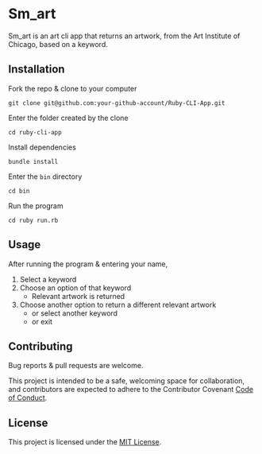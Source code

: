 # Sm_art
Sm_art is an art cli app that returns an artwork, from the Art Institute of Chicago, based on a keyword. 

## Installation 
Fork the repo & clone to your computer

`git clone git@github.com:your-github-account/Ruby-CLI-App.git`

Enter the folder created by the clone

`cd ruby-cli-app`

Install dependencies

`bundle install`

Enter the `bin` directory

`cd bin`

Run the program

`cd ruby run.rb`

## Usage
After running the program & entering your name, 


1. Select a keyword
2. Choose an option of that keyword
    * Relevant artwork is returned
3. Choose another option to return a different relevant artwork
    * or select another keyword
    * or exit 

## Contributing
Bug reports & pull requests are welcome. 

This project is intended to be a safe, welcoming space for collaboration, and contributors are expected to adhere to the Contributor Covenant [Code of Conduct](https://www.contributor-covenant.org/version/2/0/code_of_conduct/).

## License
This project is licensed under the [MIT License](https://www.mit.edu/~amini/LICENSE.md). 






